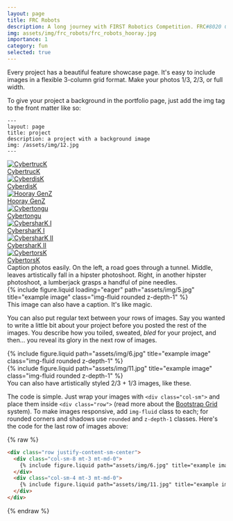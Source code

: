 ```yaml
---
layout: page
title: FRC Robots
description: A long journey with FIRST Robotics Competition. FRC#8020 CyberpunK
img: assets/img/frc_robots/frc_robots_hooray.jpg
importance: 1
category: fun
selected: true
---
```


Every project has a beautiful feature showcase page.
It's easy to include images in a flexible 3-column grid format.
Make your photos 1/3, 2/3, or full width.

To give your project a background in the portfolio page, just add the img tag to the front matter like so:

    ---
    layout: page
    title: project
    description: a project with a background image
    img: /assets/img/12.jpg
    ---


<div class="swiper">
  <div class="swiper-wrapper">
    <div class="swiper-slide">
      <div class="gallery-item">
        <a href="https://www.ckrobotics.org/robots/frc-robots/2020-cybertruck" target="_blank" class="galler-item">
            <img src="{{ '/assets/img/frc_robots/robots/CybertrucK.png' | relative_url }}" alt="CybertrucK">
            <div class="gallery-label">CybertrucK</div>
        </a>
      </div>
    </div>
    <div class="swiper-slide">
      <div class="gallery-item">
        <a href="https://www.ckrobotics.org/robots/frc-robots/2021-cyberdisk" target="_blank" class="galler-item">
            <img src="{{ '/assets/img/frc_robots/robots/CyberdisK.png' | relative_url }}" alt="CyberdisK">
            <div class="gallery-label">CyberdisK</div>
        </a>
      </div>
    </div>
    <div class="swiper-slide">
      <div class="gallery-item">
        <a href="https://www.youtube.com/watch?v=L_gP7Xqcsig" target="_blank" class="galler-item">
            <img src="{{ '/assets/img/frc_robots/robots/Hooray GenZ.png' | relative_url }}" alt="Hooray GenZ">
            <div class="gallery-label">Hooray GenZ</div>
        </a>
      </div>
    </div>
    <div class="swiper-slide">
      <div class="gallery-item">
        <a href="https://www.ckrobotics.org/robots/frc-robots/2023-cybertongu" target="_blank" class="galler-item">
            <img src="{{ '/assets/img/frc_robots/robots/Cybertongu.png' | relative_url }}" alt="Cybertongu">
            <div class="gallery-label">Cybertongu</div>
        </a>
      </div>
    </div>
    <div class="swiper-slide">
      <div class="gallery-item">
        <a href="https://www.ckrobotics.org/robots/frc-robots/2024-cybershark" target="_blank" class="galler-item">
            <img src="{{ '/assets/img/frc_robots/robots/CybersharK I.png' | relative_url }}" alt="CybersharK I">
            <div class="gallery-label">CybersharK I</div>
        </a>
      </div>
    </div>
    <div class="swiper-slide">
      <div class="gallery-item">
        <a href="https://www.ckrobotics.org/robots/frc-robots/2024-cybershark" target="_blank" class="galler-item">
            <img src="{{ '/assets/img/frc_robots/robots/CybersharK II.png' | relative_url }}" alt="CybersharK II">
            <div class="gallery-label">CybersharK II</div>
        </a>
      </div>
    </div>
    <div class="swiper-slide">
      <div class="gallery-item">
        <a href="https://www.youtube.com/watch?v=x4SLfTKO4so" target="_blank" class="galler-item">
            <img src="{{ '/assets/img/frc_robots/robots/CybertorsK.png' | relative_url }}" alt="CybertorsK">
            <div class="gallery-label">CybertorsK</div>
        </a>
      </div>
    </div>
  </div>

  <!-- Add Pagination -->
  <div class="swiper-pagination"></div>

  <!-- Add Navigation -->
  <div class="swiper-button-prev"></div>
  <div class="swiper-button-next"></div>
</div>

<div class="caption">
    Caption photos easily. On the left, a road goes through a tunnel. Middle, leaves artistically fall in a hipster photoshoot. Right, in another hipster photoshoot, a lumberjack grasps a handful of pine needles.
</div>
<div class="row">
    <div class="col-sm mt-3 mt-md-0">
        {% include figure.liquid loading="eager" path="assets/img/5.jpg" title="example image" class="img-fluid rounded z-depth-1" %}
    </div>
</div>
<div class="caption">
    This image can also have a caption. It's like magic.
</div>

You can also put regular text between your rows of images.
Say you wanted to write a little bit about your project before you posted the rest of the images.
You describe how you toiled, sweated, _bled_ for your project, and then... you reveal its glory in the next row of images.

<div class="row justify-content-sm-center">
    <div class="col-sm-8 mt-3 mt-md-0">
        {% include figure.liquid path="assets/img/6.jpg" title="example image" class="img-fluid rounded z-depth-1" %}
    </div>
    <div class="col-sm-4 mt-3 mt-md-0">
        {% include figure.liquid path="assets/img/11.jpg" title="example image" class="img-fluid rounded z-depth-1" %}
    </div>
</div>
<div class="caption">
    You can also have artistically styled 2/3 + 1/3 images, like these.
</div>

The code is simple.
Just wrap your images with `<div class="col-sm">` and place them inside `<div class="row">` (read more about the <a href="https://getbootstrap.com/docs/4.4/layout/grid/">Bootstrap Grid</a> system).
To make images responsive, add `img-fluid` class to each; for rounded corners and shadows use `rounded` and `z-depth-1` classes.
Here's the code for the last row of images above:

{% raw %}

```html
<div class="row justify-content-sm-center">
  <div class="col-sm-8 mt-3 mt-md-0">
    {% include figure.liquid path="assets/img/6.jpg" title="example image" class="img-fluid rounded z-depth-1" %}
  </div>
  <div class="col-sm-4 mt-3 mt-md-0">
    {% include figure.liquid path="assets/img/11.jpg" title="example image" class="img-fluid rounded z-depth-1" %}
  </div>
</div>
```

{% endraw %}
